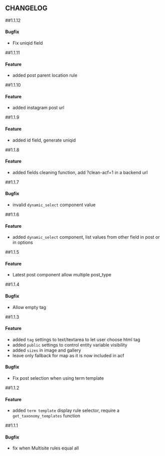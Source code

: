 CHANGELOG
---------

##1.1.12
#### Bugfix
- Fix uniqid field

##1.1.11
#### Feature
- added post parent location rule

##1.1.10
#### Feature
- added instagram post url

##1.1.9
#### Feature
- added id field, generate uniqid

##1.1.8
#### Feature
- added fields cleaning function, add ?clean-acf=1 in a backend url

##1.1.7
#### Bugfix
- invalid `dynamic_select` component value

##1.1.6
#### Feature
- added `dynamic_select` component, list values from other field in post or in options

##1.1.5
#### Feature
- Latest post component allow multiple post_type

##1.1.4
#### Bugfix
- Allow empty tag

##1.1.3
#### Feature
- added `tag` settings to text/textarea to let user choose html tag
- added `public` settings to control entity variable visibility
- added `sizes` in image and gallery
- leave only fallback for map as it is now included in acf

#### Bugfix
- Fix post selection when using term template

##1.1.2
#### Feature
- added `term template` display rule selector, require a `get_taxonomy_templates` function

##1.1.1
#### Bugfix
- fix when Multisite rules equal all
